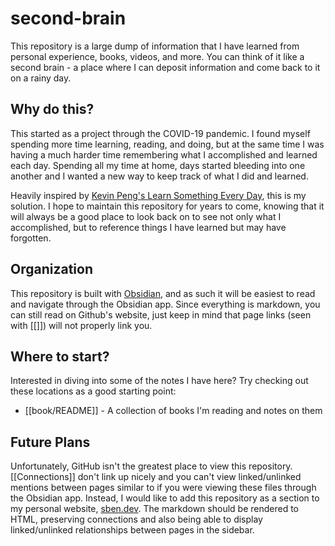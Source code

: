 # second-brain
This repository is a large dump of information that I have learned from personal experience, books, videos, and more. You can think of it like a second brain - a place where I can deposit information and come back to it on a rainy day.

## Why do this?
This started as a project through the COVID-19 pandemic. I found myself spending more time learning, reading, and doing, but at the same time I was having a much harder time remembering what I accomplished and learned each day. Spending all my time at home, days started bleeding into one another and I wanted a new way to keep track of what I did and learned.

Heavily inspired by [Kevin Peng's Learn Something Every Day](https://github.com/kevintpeng/Learn-Something-Every-Day), this is my solution. I hope to maintain this repository for years to come, knowing that it will always be a good place to look back on to see not only what I accomplished, but to reference things I have learned but may have forgotten.

## Organization
This repository is built with [Obsidian](https://obsidian.md/), and as such it will be easiest to read and navigate through the Obsidian app. Since everything is markdown, you can still read on Github's website, just keep in mind that page links (seen with \[\[\]\]) will not properly link you.

## Where to start?
Interested in diving into some of the notes I have here? Try checking out these locations as a good starting point:
- [[book/README]] - A collection of books I'm reading and notes on them

## Future Plans
Unfortunately, GitHub isn't the greatest place to view this repository. \[\[Connections\]\] don't link up nicely and you can't view linked/unlinked mentions between pages similar to if you were viewing these files through the Obsidian app. Instead, I would like to add this repository as a section to my personal website, [sben.dev](https://sben.dev). The markdown should be rendered to HTML, preserving connections and also being able to display linked/unlinked relationships between pages in the sidebar.
